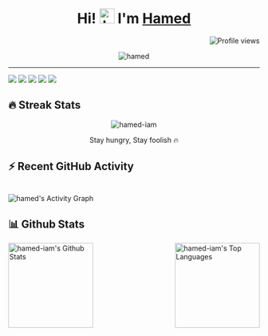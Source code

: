 <!-- ### Hi there 👋 -->

<!--
**hamed-iam/hamed-iam** is a ✨ _special_ ✨ repository because its `README.md` (this file) appears on your GitHub profile.

Here are some ideas to get you started:

- 🔭 I’m currently working on ...
- 🌱 I’m currently learning ...
- 👯 I’m looking to collaborate on ...
- 🤔 I’m looking for help with ...
- 💬 Ask me about ...
- 📫 How to reach me: ...
- 😄 Pronouns: ...
- ⚡ Fun fact: ...
-->

<h1 align="center">Hi! <img src="https://media.giphy.com/media/hvRJCLFzcasrR4ia7z/giphy.gif" width="30" alt="hamed-iam"> I'm <a href="https://github.com/hamed-iam" color="white" target="_blank">Hamed</a></h1>
 <img src="https://gpvc.arturio.dev/hamed-iam" alt="Profile views" align='right'/> 
 <a href="https://github.com/hamed-iam/hamed-iam/"> </a>
<br/>

<p align="center">
  <img src="https://readme-typing-svg.herokuapp.com?color=1AF761&lines=Algo%7C%7C+Enthusiast;JS+%7C%7C+TS+%7C%7C+React+%7C%7C+Vue+%7C%7C+Python+%7C%7C;Learning+New+Things+Everyday;Never+Stop+Learning!&center=true&width=800&height=45" alt="hamed">
</p>
<hr/>

<!-- <img align="right" alt="GIF" src="https://github.com/hamed-iam/hamed-iam/blob/main/image/hamed-iam.gif" width="450" height="270" /> -->

![](https://img.shields.io/badge/Framework-React-informational?style=flat&logo=react&logoColor=white&color=3bac3a)
![](https://img.shields.io/badge/Framework-Vue-informational?style=flat&logo=vue.js&logoColor=white&color=3bac3a)
![](https://img.shields.io/badge/Language-JavaScript-informational?style=flat&logo=javascript&logoColor=white&color=3bac3a)
![](https://img.shields.io/badge/Language-TypeScript-informational?style=flat&logo=typescript&logoColor=white&color=3bac3a)
![](https://img.shields.io/badge/Language-Python-informational?style=flat&logo=python&logoColor=white&color=3bac3a)

## 🔥 Streak Stats

<p align="center">
	<img align="center" src="https://github-readme-streak-stats.herokuapp.com?user=hamed-iam&theme=tokyonight_duo&hide_border=true" alt="hamed-iam" />
  <p align="center"> Stay hungry, Stay foolish 🔥 </p>
</p>

## ⚡ Recent GitHub Activity
<br/>
 <img alt="hamed's Activity Graph" src="https://activity-graph.herokuapp.com/graph?username=hamed-iam&custom_title=hamed-iam's%20Contribution%20Graph&bg_color=1F222E&color=F8D866&line=F85D7F&point=FFFFFF&hide_border=false" />
<br/>

## 📊 Github Stats

<img align="left" alt="hamed-iam's Github Stats" src="https://github-readme-stats.vercel.app/api?username=hamed-iam&show_icons=true&include_all_commits=true&count_private=true&icon_color=fff&text_color=fff&bg_color=DEG,000,000,001,002,003" height="170px"/>
<img align="right" alt="hamed-iam's Top Languages" src="https://github-readme-stats.vercel.app/api/top-langs/?username=hamed-iam&layout=compact&langs_count=8&theme=dark&hide_border=false&title_color=F85D7F&icon_color=F8D866" height="170px"/>

